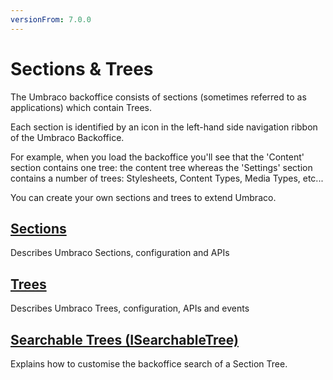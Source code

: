 ```yaml
---
versionFrom: 7.0.0
---
```


# Sections & Trees

The Umbraco backoffice consists of sections (sometimes referred to as applications) which contain Trees. 

Each section is identified by an icon in the left-hand side navigation ribbon of the Umbraco Backoffice.

For example, when you load the backoffice you'll see that the 'Content' section contains one tree: the content tree whereas the 'Settings' section contains a number of trees: Stylesheets, Content Types, Media Types, etc...

You can create your own sections and trees to extend Umbraco.

## [Sections](sections.md)

Describes Umbraco Sections, configuration and APIs

## [Trees](trees.md)

Describes Umbraco Trees, configuration, APIs and events

## [Searchable Trees (ISearchableTree)](Searchable-Trees)

Explains how to customise the backoffice search of a Section Tree.
